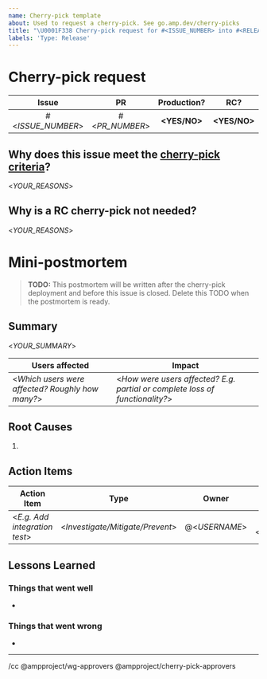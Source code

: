 ```yaml
---
name: Cherry-pick template
about: Used to request a cherry-pick. See go.amp.dev/cherry-picks
title: "\U0001F338 Cherry-pick request for #<ISSUE_NUMBER> into #<RELEASE_ISSUE> (Pending)"
labels: 'Type: Release'
---
```


<!--
MUST: Replace *everything* in angle brackets in the title AND body of this issue.

If you have any questions see the [cherry-pick documentation](https://github.com/ampproject/amphtml/blob/master/contributing/release-schedule.md#cherry-picks).
-->

# Cherry-pick request

<!--
TIP: Cherry-picks into production most likely require a cherry-pick into RC too. Otherwise, your fix will be lost when the RC is promoted.
-->

|       Issue       |       PR       | Production?  |     RC?      | [Release issue](https://github.com/ampproject/amphtml/labels/Type%3A%20Release) |
| :---------------: | :------------: | :----------: | :----------: | :-----------------------------------------------------------------------------: |
| #<_ISSUE_NUMBER_> | #<_PR_NUMBER_> | **<YES/NO>** | **<YES/NO>** |                               #<_RELEASE_ISSUE_>                                |

## Why does this issue meet the [cherry-pick criteria](https://github.com/ampproject/amphtml/blob/master/contributing/release-schedule.md#cherry-pick-criteria)?

<!--
TIP: Be specific.
-->

<_YOUR_REASONS_>

<!--
CONDITION: Cherry-picking into production but _not_ RC. Otherwise, delete.
-->

## Why is a RC cherry-pick not needed?

<_YOUR_REASONS_>

<!--
MUST: Filling out the mini-PM template is required _after_ the deployment of a production cherry-pick. If this cherry-pick does not include production, the mini-PM section can be deleted.

MUST: This issue cannot be closed until the mini-PM is written and its action items are completed.
-->

# Mini-postmortem

> **TODO:** This postmortem will be written after the cherry-pick deployment and before this issue is closed. Delete this TODO when the postmortem is ready.

## Summary

<!--
TIP: A few sentences summarizing the problem and impact.
-->

<_YOUR_SUMMARY_>

| Users affected                                   | Impact                                                                       |
| ------------------------------------------------ | ---------------------------------------------------------------------------- |
| <_Which users were affected? Roughly how many?_> | <_How were users affected? E.g. partial or complete loss of functionality?_> |

## Root Causes

1.

## Action Items

| Action Item                   |               Type               |     Owner     |      PR #      |
| ----------------------------- | :------------------------------: | :-----------: | :------------: |
| <_E.g. Add integration test_> | <_Investigate/Mitigate/Prevent_> | @<_USERNAME_> | #<_PR_NUMBER_> |

## Lessons Learned

### Things that went well

-

### Things that went wrong

-

---

/cc @ampproject/wg-approvers @ampproject/cherry-pick-approvers
